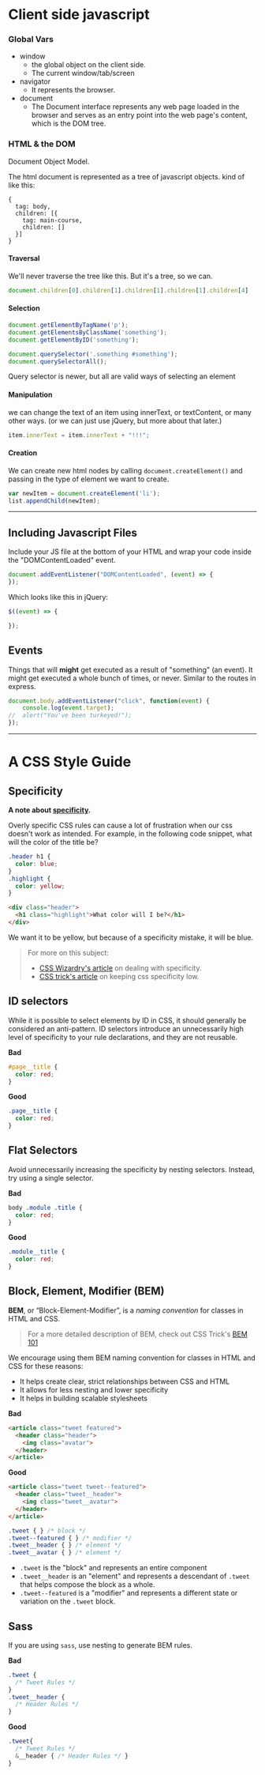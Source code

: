 # Client side javascript

### Global Vars

* window
  - the global object on the client side.
  - The current window/tab/screen
* navigator
  - It represents the browser.
* document
  - The Document interface represents any web page loaded in the browser and serves as an entry point into the web page's content, which is the DOM tree. 

### HTML & the DOM

Document Object Model.

The html document is represented as a tree of javascript objects. kind of like this:

```
{
  tag: body,
  children: [{
    tag: main-course,
    children: []
  }]
}
```

#### Traversal

We'll never traverse the tree like this. But it's a tree, so we can.

```js
document.children[0].children[1].children[1].children[1].children[4]
```

#### Selection

```js
document.getElementByTagName('p');
document.getElementsByClassName('something');
document.getElementByID('something');

document.querySelector('.something #something');
document.querySelectorAll();
```

Query selector is newer, but all are valid ways of selecting an element

#### Manipulation

we can change the text of an item using innerText, or textContent, or many other ways. (or we can just use jQuery, but more about that later.)

```js
item.innerText = item.innerText + "!!!";
```


#### Creation

We can create new html nodes by calling `document.createElement()` and passing in the type of element we want to create.

```js
var newItem = document.createElement('li');
list.appendChild(newItem);
```

--- 

## Including Javascript Files

Include your JS file at the bottom of your HTML and wrap your code inside the "DOMContentLoaded" event.

```js
document.addEventListener("DOMContentLoaded", (event) => {
});
```

Which looks like this in jQuery:

```js
$((event) => {

});
```

## Events

Things that will **might** get executed as a result of "something" (an event). It might get executed a whole bunch of times, or never. Similar to the routes in express.

```js
document.body.addEventListener("click", function(event) {
	console.log(event.target);
// 	alert("You've been turkeyed!");
});
```

---

# A CSS Style Guide

## Specificity

**A note about [specificity](https://developer.mozilla.org/en-US/docs/Web/CSS/Specificity).**

Overly specific CSS rules can cause a lot of frustration when our css doesn't work as intended. For example, in the following code snippet, what will the color of the title be? 

```css
.header h1 {
  color: blue;
}
.highlight {
  color: yellow;
}
```
```html
<div class="header">
  <h1 class="highlight">What color will I be?</h1>
</div>
```

We want it to be yellow, but because of a specificity mistake, it will be blue.

> For more on this subject:
>   * [CSS Wizardry's article](http://csswizardry.com/2014/07/hacks-for-dealing-with-specificity/) on dealing with specificity.
>   * [CSS trick's article](https://css-tricks.com/strategies-keeping-css-specificity-low/) on keeping css specificity low.

## ID selectors

While it is possible to select elements by ID in CSS, it should generally be considered an anti-pattern. ID selectors introduce an unnecessarily high level of specificity to your rule declarations, and they are not reusable.

**Bad**

```css
#page__title {
  color: red;
}
```

**Good**

```css
.page__title {
  color: red;
}
```

## Flat Selectors

Avoid unnecessarily increasing the specificity by nesting selectors. Instead, try using a single selector. 

**Bad**

```css
body .module .title {
  color: red;
}
```

**Good**

```css
.module__title {
  color: red;
}
```

## Block, Element, Modifier (BEM)

**BEM**, or “Block-Element-Modifier”, is a _naming convention_ for classes in HTML and CSS.

> For a more detailed description of BEM, check out CSS Trick's [BEM 101](https://css-tricks.com/bem-101/)

We encourage using them BEM naming convention for classes in HTML and CSS for these reasons:

* It helps create clear, strict relationships between CSS and HTML
* It allows for less nesting and lower specificity
* It helps in building scalable stylesheets

**Bad**

```html
<article class="tweet featured">
  <header class="header">
    <img class="avatar">
  </header>
</article>
```

**Good**

```html
<article class="tweet tweet--featured">
  <header class="tweet__header">
    <img class="tweet__avatar">
  </header>
</article>
```

```css
.tweet { } /* block */
.tweet--featured { } /* modifier */
.tweet__header { } /* element */
.tweet__avatar { } /* element */
```

* `.tweet` is the "block" and represents an entire component
* `.tweet__header` is an "element" and represents a descendant of `.tweet` that helps compose the block as a whole.
* `.tweet--featured` is a "modifier" and represents a different state or variation on the `.tweet` block.

## Sass

If you are using `sass`, use nesting to generate BEM rules.

**Bad**


```css
.tweet { 
  /* Tweet Rules */ 
}
.tweet__header { 
  /* Header Rules */
}
```

**Good**


```scss
.tweet{
  /* Tweet Rules */
  &__header { /* Header Rules */ }
}
```
